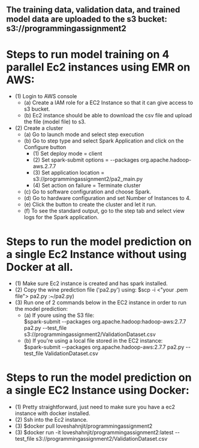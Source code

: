 ## The training data, validation data, and trained model data are uploaded to the s3 bucket:   s3://programmingassignment2  

# Steps to run model training on 4 parallel Ec2 instances using EMR on AWS:

- (1) Login to AWS console  
  - (a) Create a IAM role for a EC2 Instance so that it can give access to s3 bucket.  
  - (b) Ec2 instance should be able to download the csv file and upload the file (model file) to s3.  
- (2) Create a cluster   
  - (a) Go to launch mode and select step execution  
  - (b) Go to step type and select Spark Application and click on the Configure button  
     - (1) Set deploy mode = client  
     - (2) Set spark-submit options = --packages org.apache.hadoop-aws.2.7.7   
     - (3) Set application location = s3://programmingassignment2/pa2_main.py  
     - (4) Set action on failure = Terminate cluster  
  - (c) Go to software configuration and choose Spark.  
  - (d) Go to hardware configuration and set Number of Instances to 4.  
  - (e) Click the button to create the cluster and let it run.  
  - (f) To see the standard output, go to the step tab and select view logs for the Spark application.  
	
# Steps to run the model prediction on a single Ec2 Instance without using Docker at all.  

- (1) Make sure Ec2 instance is created and has spark installed.  
- (2) Copy the wine prediction file ('pa2.py') using: $scp -i <"your .pem file"> pa2.py :~/pa2.py)  
- (3) Run one of 2 commands below in the EC2 instance in order to run the model prediction:  
  - (a) If youre using the S3 file:  
	$spark-submit --packages org.apache.hadoop:hadoop-aws:2.7.7 pa2.py --test_file s3://programmingassignment2/ValidationDataset.csv 
  - (b) If you're using a local file stored in the EC2 instance:  
	$spark-submit --packages org.apache.hadoop-aws:2.7.7 pa2.py --test_file ValidationDataset.csv     

# Steps to run the model prediction on a single EC2 Instance using Docker:  

- (1) Pretty straightforward, just need to make sure you have a ec2 instance with docker installed.  
- (2) Ssh into the Ec2 instance.  
- (3) $docker pull loveshahnjit/programmingassignment2
- (3) $docker run -it loveshahnjit/programmingassignment2:latest --test_file s3://programmingassignment2/ValidationDataset.csv  
